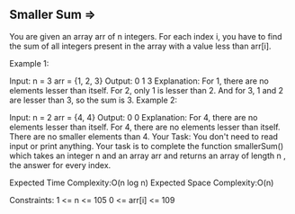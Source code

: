 Smaller Sum  =>
-----------



You are given an array arr of n integers. For each index i, you have to find the sum of all integers present in the array with a value less than arr[i].

Example 1:

Input:
n = 3
arr = {1, 2, 3}
Output:
0 1 3
Explanation:
For 1, there are no elements lesser than itself.
For 2, only 1 is lesser than 2.
And for 3, 1 and 2 are lesser than 3, so the sum is 3.
Example 2:

Input:
n = 2
arr = {4, 4}
Output:
0 0
Explanation:
For 4, there are no elements lesser than itself. 
For 4, there are no elements lesser than itself.
There are no smaller elements than 4.
Your Task:
You don't need to read input or print anything. Your task is to complete the function smallerSum() which takes an integer n and an array arr and returns an array of length n , the answer for every index.

Expected Time Complexity:O(n log n)
Expected Space Complexity:O(n)

Constraints:
1 <= n <= 105
0 <= arr[i] <= 109
